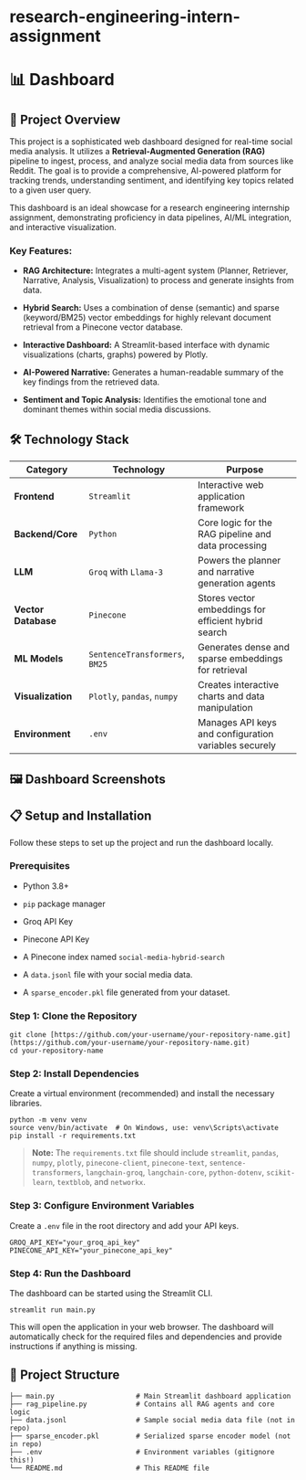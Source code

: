 # research-engineering-intern-assignment

# 📊  Dashboard

## 🚀 Project Overview

This project is a sophisticated web dashboard designed for real-time social media analysis. It utilizes a **Retrieval-Augmented Generation (RAG)** pipeline to ingest, process, and analyze social media data from sources like Reddit. The goal is to provide a comprehensive, AI-powered platform for tracking trends, understanding sentiment, and identifying key topics related to a given user query.

This dashboard is an ideal showcase for a research engineering internship assignment, demonstrating proficiency in data pipelines, AI/ML integration, and interactive visualization.

### Key Features:

* **RAG Architecture:** Integrates a multi-agent system (Planner, Retriever, Narrative, Analysis, Visualization) to process and generate insights from data.

* **Hybrid Search:** Uses a combination of dense (semantic) and sparse (keyword/BM25) vector embeddings for highly relevant document retrieval from a Pinecone vector database.

* **Interactive Dashboard:** A Streamlit-based interface with dynamic visualizations (charts, graphs) powered by Plotly.

* **AI-Powered Narrative:** Generates a human-readable summary of the key findings from the retrieved data.

* **Sentiment and Topic Analysis:** Identifies the emotional tone and dominant themes within social media discussions.

## 🛠️ Technology Stack

| Category | Technology | Purpose | 
| ----- | ----- | ----- | 
| **Frontend** | `Streamlit` | Interactive web application framework | 
| **Backend/Core** | `Python` | Core logic for the RAG pipeline and data processing | 
| **LLM** | `Groq` with `Llama-3` | Powers the planner and narrative generation agents | 
| **Vector Database** | `Pinecone` | Stores vector embeddings for efficient hybrid search | 
| **ML Models** | `SentenceTransformers`, `BM25` | Generates dense and sparse embeddings for retrieval | 
| **Visualization** | `Plotly`, `pandas`, `numpy` | Creates interactive charts and data manipulation | 
| **Environment** | `.env` | Manages API keys and configuration variables securely | 

## 🖼️ Dashboard Screenshots

## 📋 Setup and Installation

Follow these steps to set up the project and run the dashboard locally.

### Prerequisites

* Python 3.8+

* `pip` package manager

* Groq API Key

* Pinecone API Key

* A Pinecone index named `social-media-hybrid-search`

* A `data.jsonl` file with your social media data.

* A `sparse_encoder.pkl` file generated from your dataset.

### Step 1: Clone the Repository

```
git clone [https://github.com/your-username/your-repository-name.git](https://github.com/your-username/your-repository-name.git)
cd your-repository-name

```

### Step 2: Install Dependencies

Create a virtual environment (recommended) and install the necessary libraries.

```
python -m venv venv
source venv/bin/activate  # On Windows, use: venv\Scripts\activate
pip install -r requirements.txt

```

> **Note:** The `requirements.txt` file should include `streamlit`, `pandas`, `numpy`, `plotly`, `pinecone-client`, `pinecone-text`, `sentence-transformers`, `langchain-groq`, `langchain-core`, `python-dotenv`, `scikit-learn`, `textblob`, and `networkx`.

### Step 3: Configure Environment Variables

Create a `.env` file in the root directory and add your API keys.

```
GROQ_API_KEY="your_groq_api_key"
PINECONE_API_KEY="your_pinecone_api_key"

```

### Step 4: Run the Dashboard

The dashboard can be started using the Streamlit CLI.

```
streamlit run main.py

```

This will open the application in your web browser. The dashboard will automatically check for the required files and dependencies and provide instructions if anything is missing.

## 📁 Project Structure

```
├── main.py                    # Main Streamlit dashboard application
├── rag_pipeline.py            # Contains all RAG agents and core logic
├── data.jsonl                 # Sample social media data file (not in repo)
├── sparse_encoder.pkl         # Serialized sparse encoder model (not in repo)
├── .env                       # Environment variables (gitignore this!)
└── README.md                  # This README file

```
